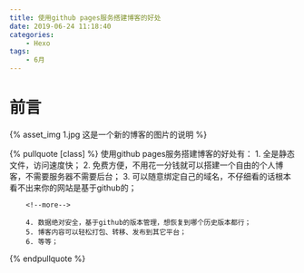 ```yaml
---
title: 使用github pages服务搭建博客的好处
date: 2019-06-24 11:18:40
categories: 
    - Hexo
tags:
    - 6月
---
```


# 前言

{% asset_img 1.jpg 这是一个新的博客的图片的说明 %}

{% pullquote [class] %}
    使用github pages服务搭建博客的好处有：
        1. 全是静态文件，访问速度快；
        2. 免费方便，不用花一分钱就可以搭建一个自由的个人博客，不需要服务器不需要后台；
        3. 可以随意绑定自己的域名，不仔细看的话根本看不出来你的网站是基于github的；

        <!--more-->

        4. 数据绝对安全，基于github的版本管理，想恢复到哪个历史版本都行；
        5. 博客内容可以轻松打包、转移、发布到其它平台；
        6. 等等；
{% endpullquote %}



    


